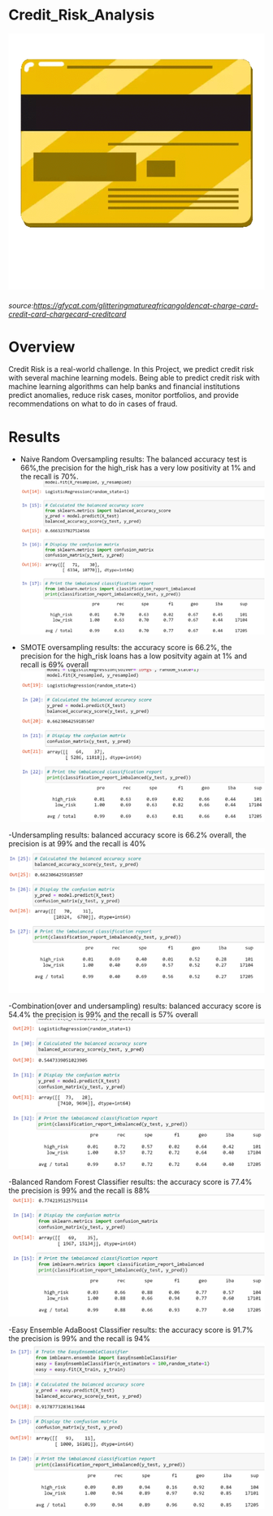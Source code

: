 # Credit_Risk_Analysis

![img](https://github.com/Edgarhv/Credit_Risk_Analysis/blob/ba3bc9be21295848e416291bc7a184f15695e953/GlitteringMatureAfricangoldencat.gif)
###### source:https://gfycat.com/glitteringmatureafricangoldencat-charge-card-credit-card-chargecard-creditcard

# Overview

Credit Risk is a real-world challenge. In this Project, we predict credit risk with several machine learning models. Being able to predict credit risk with machine learning algorithms can help banks and financial institutions predict anomalies, reduce risk cases, monitor portfolios, and provide recommendations on what to do in cases of fraud.

# Results

- Naive Random Oversampling results:
The balanced accuracy test is 66%,the precision for the high_risk has a very low positivity at 1% and the recall is 70%.
![img](https://github.com/Edgarhv/Credit_Risk_Analysis/blob/cd55eee92a8f5776da3de6a1367f71f4b2bf4a51/Resources/Naive%20Random%20Oversampling.png)


- SMOTE oversampling results:
the accuracy score is 66.2%, the precision for the high_risk loans has a low positvity again at 1% and recall is 69% overall
![img](https://github.com/Edgarhv/Credit_Risk_Analysis/blob/bace33a124939928d71c41392174ae6cecfad358/Resources/SMOTE%20oversampling.png)

-Undersampling results: balanced accuracy score is 66.2% overall, the precision is at 99% and the recall is 40%
![img](https://github.com/Edgarhv/Credit_Risk_Analysis/blob/d00af630b3f1f47879eae1af6b6340a8014f02f9/Resources/Undersampling.png)

-Combination(over and undersampling) results: balanced accuracy score is 54.4% the precision is 99% and the recall is 57% overall
![img](https://github.com/Edgarhv/Credit_Risk_Analysis/blob/c7bc8e1e0a70034ab0d15a62972374ff80cc8a26/Resources/Combination.png)

-Balanced Random Forest Classifier results: the accuracy score is 77.4% the precision is 99% and the recall is 88%
![img](https://github.com/Edgarhv/Credit_Risk_Analysis/blob/bb091012a1334d33a3000f899662e2708ba4d007/Resources/Balanced%20Random%20Forest.png)

-Easy Ensemble AdaBoost Classifier results: the accuracy score is 91.7% the precision is 99% and the recall is 94%
![img](https://github.com/Edgarhv/Credit_Risk_Analysis/blob/6b345950fc0956f286a38b8f43f44171ee770246/Resources/Easy%20Ensemble%20AdaBoost%20Classifier.png)
